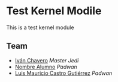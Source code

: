 # Test Kernel Modile
This is a test kernel module

## Team

* [Iván Chavero](https://github.com/imcsk8) *Master Jedi*
* [Nombre Alumno](https://github.com/example_user) *Padwan*
* [Luis Mauricio Castro Gutiérrez](https://github.com/mau-castro) *Padwan*
